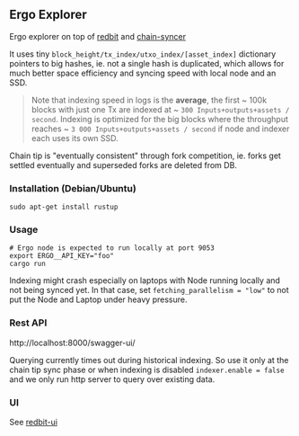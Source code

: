 ## Ergo Explorer

Ergo explorer on top of [redbit](https://github.com/pragmaxim-com/redbit) and [chain-syncer](https://github.com/pragmaxim-com/chain-syncer)

It uses tiny `block_height/tx_index/utxo_index/[asset_index]` dictionary pointers to big hashes, ie. not a single hash is duplicated,
which allows for much better space efficiency and syncing speed with local node and an SSD.

> Note that indexing speed in logs is the **average**, the first ~ 100k blocks with just one Tx are indexed at ~ `300 Inputs+outputs+assets / second`.
> Indexing is optimized for the big blocks where the throughput reaches ~ `3 000 Inputs+outputs+assets / second` if node and indexer each uses its own SSD.

Chain tip is "eventually consistent" through fork competition, ie. forks get settled eventually and superseded forks are deleted from DB.

### Installation (Debian/Ubuntu)

```
sudo apt-get install rustup
```

### Usage

```
# Ergo node is expected to run locally at port 9053
export ERGO__API_KEY="foo"
cargo run
```

Indexing might crash especially on laptops with Node running locally and not being synced yet.
In that case, set `fetching_parallelism = "low"` to not put the Node and Laptop under heavy pressure.

### Rest API

http://localhost:8000/swagger-ui/

Querying currently times out during historical indexing. So use it only at the chain tip sync phase
or when indexing is disabled `indexer.enable = false` and we only run http server to query over existing data.

### UI

See [redbit-ui](https://github.com/pragmaxim-com/redbit-ui) 